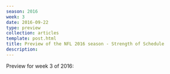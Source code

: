 ```yaml
---
season: 2016
week: 3
date: 2016-09-22
type: preview
collection: articles
template: post.html
title: Preview of the NFL 2016 season - Strength of Schedule
description: 
---
```


Preview for week 3 of 2016:

